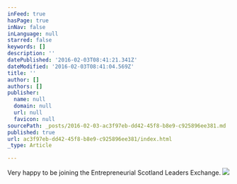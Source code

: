 ```yaml
---
inFeed: true
hasPage: true
inNav: false
inLanguage: null
starred: false
keywords: []
description: ''
datePublished: '2016-02-03T08:41:21.341Z'
dateModified: '2016-02-03T08:41:04.569Z'
title: ''
author: []
authors: []
publisher:
  name: null
  domain: null
  url: null
  favicon: null
sourcePath: _posts/2016-02-03-ac3f97eb-dd42-45f8-b8e9-c925896ee381.md
published: true
url: ac3f97eb-dd42-45f8-b8e9-c925896ee381/index.html
_type: Article

---
```

Very happy to be joining the Entrepreneurial Scotland Leaders Exchange. ![](https://the-grid-user-content.s3-us-west-2.amazonaws.com/9da1e235-71d8-4eed-9451-e0792b02ab17.PNG)